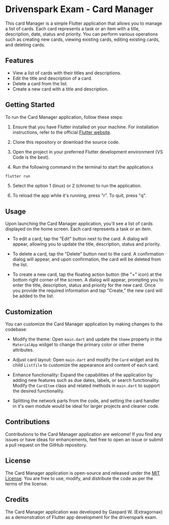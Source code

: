 # Drivenspark Exam - Card Manager

This card Manager is a simple Flutter application that allows you to manage a list of cards. Each card represents a task or an item with a title, description, date, status and priority. You can perform various operations such as creating new cards, viewing existing cards, editing existing cards, and deleting cards.

## Features

- View a list of cards with their titles and descriptions.
- Edit the title and description of a card.
- Delete a card from the list.
- Create a new card with a title and description.

## Getting Started

To run the Card Manager application, follow these steps:

1. Ensure that you have Flutter installed on your machine. For installation instructions, refer to the official [Flutter website](https://flutter.dev/docs/get-started/install).

2. Clone this repository or download the source code.

3. Open the project in your preferred Flutter development environment (VS Code is the best).

4. Run the following command in the terminal to start the application:x
  
  ```bash
  flutter run
  ```

5. Select the option 1 (linux) or 2 (chrome) to run the application.

6. To reload the app while it's running, press "r". To quit, press "q".


## Usage

Upon launching the Card Manager application, you'll see a list of cards displayed on the home screen. Each card represents a task or an item.

- To edit a card, tap the "Edit" button next to the card. A dialog will appear, allowing you to update the title, description, status and priority.

- To delete a card, tap the "Delete" button next to the card. A confirmation dialog will appear, and upon confirmation, the card will be deleted from the list.

- To create a new card, tap the floating action button (the "+" icon) at the bottom right corner of the screen. A dialog will appear, prompting you to enter the title, description, status and priority for the new card. Once you provide the required information and tap "Create," the new card will be added to the list.

## Customization

You can customize the Card Manager application by making changes to the codebase:

- Modify the theme: Open `main.dart` and update the `theme` property in the `MaterialApp` widget to change the primary color or other theme attributes.

- Adjust card layout: Open `main.dart` and modify the `Card` widget and its child `ListTile` to customize the appearance and content of each card.

- Enhance functionality: Expand the capabilities of the application by adding new features such as due dates, labels, or search functionality. Modify the `CardItem` class and related methods in `main.dart` to support the desired functionality.

- Splitting the network parts from the code, and setting the card handler in it's own module would be ideal for larger projects and cleaner code.

## Contributions

Contributions to the Card Manager application are welcome! If you find any issues or have ideas for enhancements, feel free to open an issue or submit a pull request on the GitHub repository.

## License

The Card Manager application is open-source and released under the [MIT License](LICENSE). You are free to use, modify, and distribute the code as per the terms of the license.

## Credits

The Card Manager application was developed by Gaspard W. (Extragornax) as a demonstration of Flutter app development for the drivenspark exam.
